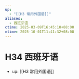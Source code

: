 ```yaml
---
up:
  - "[[H3 常用外国语]]"
aliases:
  - 西班牙语
ctime: 2025-03-09T16:45:10+08:00
mtime: 2025-10-01T11:41:32+08:00
---
```


# H34 西班牙语

- up: [[H3 常用外国语]]
